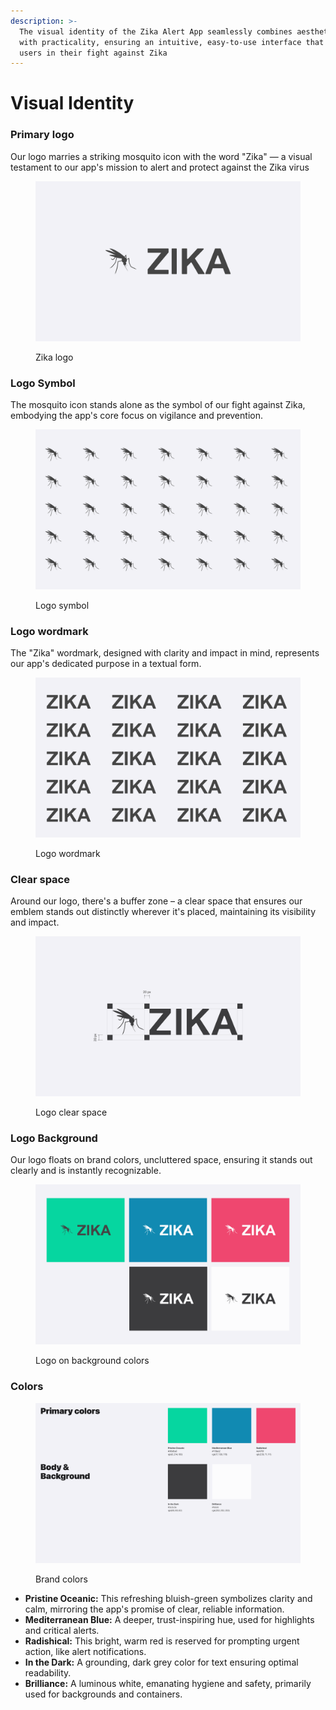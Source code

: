 ```yaml
---
description: >-
  The visual identity of the Zika Alert App seamlessly combines aesthetic appeal
  with practicality, ensuring an intuitive, easy-to-use interface that empowers
  users in their fight against Zika
---
```


# Visual Identity

### Primary logo

Our logo marries a striking mosquito icon with the word "Zika" — a visual testament to our app's mission to alert and protect against the Zika virus

<figure><picture><source srcset="../.gitbook/assets/logo-dark.png" media="(prefers-color-scheme: dark)"><img src="../.gitbook/assets/logo_1.png" alt="Zika alert app logo"></picture><figcaption><p>Zika logo</p></figcaption></figure>

### Logo Symbol

The mosquito icon stands alone as the symbol of our fight against Zika, embodying the app's core focus on vigilance and prevention.

<figure><picture><source srcset="../.gitbook/assets/Logo symbol-dark.png" media="(prefers-color-scheme: dark)"><img src="../.gitbook/assets/Logo symbol (1).png" alt="Zika alert app logo symbol"></picture><figcaption><p>Logo symbol</p></figcaption></figure>

### Logo wordmark

The "Zika" wordmark, designed with clarity and impact in mind, represents our app's dedicated purpose in a textual form.

<figure><picture><source srcset="../.gitbook/assets/wordmark-dark.png" media="(prefers-color-scheme: dark)"><img src="../.gitbook/assets/wordmark (1).png" alt="Zika alert app logo word mark"></picture><figcaption><p>Logo wordmark</p></figcaption></figure>

### Clear space

Around our logo, there's a buffer zone – a clear space that ensures our emblem stands out distinctly wherever it's placed, maintaining its visibility and impact.

<figure><picture><source srcset="../.gitbook/assets/clear-space-dark.png" media="(prefers-color-scheme: dark)"><img src="../.gitbook/assets/clear-space.png" alt="Zika alert app logo clear space"></picture><figcaption><p>Logo clear space</p></figcaption></figure>

### Logo Background

Our logo floats on brand colors, uncluttered space, ensuring it stands out clearly and is instantly recognizable.

<figure><picture><source srcset="../.gitbook/assets/background-dark.png" media="(prefers-color-scheme: dark)"><img src="../.gitbook/assets/background.png" alt="Zika alert app logo on background colors"></picture><figcaption><p>Logo on background colors</p></figcaption></figure>

### Colors

<figure><picture><source srcset="../.gitbook/assets/visual-color-dark.png" media="(prefers-color-scheme: dark)"><img src="../.gitbook/assets/visual-color.png" alt="Zika alert app brand colors"></picture><figcaption><p>Brand colors</p></figcaption></figure>

* **Pristine Oceanic:** This refreshing bluish-green symbolizes clarity and calm, mirroring the app's promise of clear, reliable information.
* **Mediterranean Blue:** A deeper, trust-inspiring hue, used for highlights and critical alerts.
* **Radishical:** This bright, warm red is reserved for prompting urgent action, like alert notifications.
* **In the Dark:** A grounding, dark grey color for text ensuring optimal readability.
* **Brilliance:** A luminous white, emanating hygiene and safety, primarily used for backgrounds and containers.
